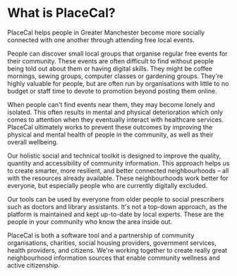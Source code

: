 # What is PlaceCal?

PlaceCal helps people in Greater Manchester become more socially connected with one another through attending free local events.

People can discover small local groups that organise regular free events for their community. These events are often difficult to find without people being told out about them or having digital skills. They might be coffee mornings, sewing groups, computer classes or gardening groups. They're highly valuable for people, but are often run by organisations with little to no budget or staff time to devote to promotion beyond posting them online.

When people can't find events near them, they may become lonely and isolated. This often results in mental and physical deterioration which only comes to attention when they eventually interact with healthcare services. PlaceCal ultimately works to prevent these outcomes by improving the physical and mental health of people in the community, as well as their overall wellbeing.

Our holistic social and technical toolkit is designed to improve the quality, quantity and accessibility of community information. This approach helps us to create smarter, more resilient, and better connected neighbourhoods – all with the resources already available. These neighbourhoods work better for everyone, but especially people who are currently digitally excluded.

Our tools can be used by everyone from older people to social prescribers such as doctors and library assistants. It's not a top-down approach, as the platform is maintained and kept up-to-date by local experts. These are the people in your community who know the area inside out.

PlaceCal is both a software tool and a partnership of community organisations, charities, social housing providers, government services, health providers, and citizens. We're working together to create really great neighbourhood information sources that enable community wellness and active citizenship.

